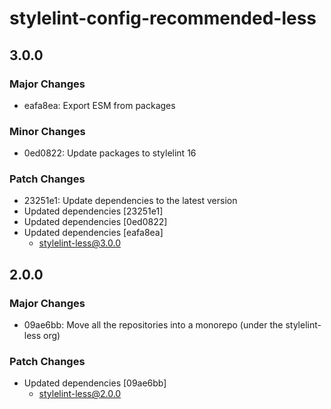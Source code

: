 # stylelint-config-recommended-less

## 3.0.0

### Major Changes

- eafa8ea: Export ESM from packages

### Minor Changes

- 0ed0822: Update packages to stylelint 16

### Patch Changes

- 23251e1: Update dependencies to the latest version
- Updated dependencies [23251e1]
- Updated dependencies [0ed0822]
- Updated dependencies [eafa8ea]
  - stylelint-less@3.0.0

## 2.0.0

### Major Changes

- 09ae6bb: Move all the repositories into a monorepo (under the stylelint-less org)

### Patch Changes

- Updated dependencies [09ae6bb]
  - stylelint-less@2.0.0

